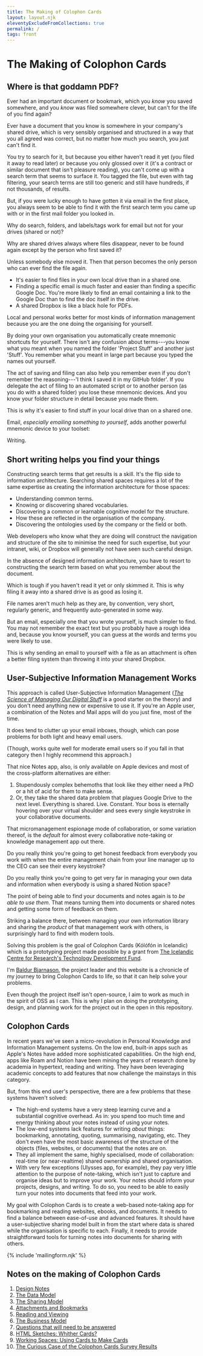 ```yaml
---
title: The Making of Colophon Cards
layout: layout.njk
eleventyExcludeFromCollections: true
permalink: /
tags: front
---
```


# The Making of Colophon Cards

## Where is that goddamn PDF?

Ever had an important document or bookmark, which you _know_ you saved somewhere, and you _know_ was filed somewhere clever, but can't for the life of you find again?

Ever have a document that you know is somewhere in your company's shared drive, which is very sensibly organised and structured in a way that you all agreed was correct, but no matter how much you search, you just can't find it.

You try to search for it, but because you either haven't read it yet (you filed it away to read later) or because you only glossed over it (it's a contract or similar document that isn't pleasure reading), you can't come up with a search term that seems to surface it. You tagged the file, but even with tag filtering, your search terms are still too generic and still have hundreds, if not thousands, of results.

But, if you were lucky enough to have gotten it via email in the first place, you always seem to be able to find it with the first search term you came up with or in the first mail folder you looked in.

Why do search, folders, and labels/tags work for email but not for your drives (shared or not)?

Why are shared drives always where files disappear, never to be found again except by the person who first saved it?

Unless somebody else moved it. Then that person becomes the only person who can ever find the file again.

- It's easier to find files in your own local drive than in a shared one.
- Finding a specific email is much faster and easier than finding a specific Google Doc. You're more likely to find an email containing a link to the Google Doc than to find the doc itself in the drive.
- A shared Dropbox is like a black hole for PDFs.

Local and personal works better for most kinds of information management because you are the one doing the organising for yourself.

By doing your own organisation you automatically create mnemonic shortcuts for yourself. There isn't any confusion about terms---you know what you meant when you named the folder 'Project Stuff' and another just 'Stuff'. You remember what you meant in large part because you typed the names out yourself.

The act of saving and filing can also help you remember even if you don't remember the reasoning---'I think I saved it in my GitHub folder'. If you delegate the act of filing to an automated script or to another person (as you do with a shared folder) you lose these mnemonic devices. And you know your folder structure in detail because you made them.

This is why it's easier to find stuff in your local drive than on a shared one.

Email, _especially emailing something to yourself_, adds another powerful mnemonic device to your toolset:

Writing.

## Short writing helps you find your things

Constructing search terms that get results is a skill. It's the flip side to information architecture. Searching shared spaces requires a lot of the same expertise as creating the information architecture for those spaces:

- Understanding common terms.
- Knowing or discovering shared vocabularies.
- Discovering a common or learnable cognitive model for the structure.
- How these are reflected in the organisation of the company.
- Discovering the ontologies used by the company or the field or both.

Web developers who know what they are doing will construct the navigation and structure of the site to minimise the need for such expertise, but your intranet, wiki, or Dropbox will generally not have seen such careful design.

In the absence of designed information architecture, you have to resort to constructing the search term based on what you remember about the document.

Which is tough if you haven't read it yet or only skimmed it. This is why filing it away into a shared drive is as good as losing it.

File names aren't much help as they are, by convention, very short, regularly generic, and frequently auto-generated in some way.

But an email, especially one that you wrote yourself, is much simpler to find. You may not remember the exact text but you probably have a rough idea and, because you know yourself, you can guess at the words and terms you were likely to use.

This is why sending an email to yourself with a file as an attachment is often a better filing system than throwing it into your shared Dropbox.

## User-Subjective Information Management Works

This approach is called User-Subjective Information Management ([_The Science of Managing Our Digital Stuff_](https://mitpress.mit.edu/books/science-managing-our-digital-stuff) is a good starter on the theory) and you don't need anything new or expensive to use it. If you're an Apple user, a combination of the Notes and Mail apps will do you just fine, most of the time.

It does tend to clutter up your email inboxes, though, which can pose problems for both light and heavy email users.

(Though, works quite well for moderate email users so if you fall in that category then I highly recommend this approach.)

That nice Notes app, also, is only available on Apple devices and most of the cross-platform alternatives are either:

1. Stupendously complex behemoths that look like they either need a PhD or a hit of acid for them to make sense.
2. Or, they take the shared data problem that plagues Google Drive to the next level. Everything is shared. Live. Constant. Your boss is eternally hovering over your virtual shoulder and sees every single keystroke in your collaborative documents.

That micromanagement espionage mode of collaboration, or some variation thereof, is the _default_ for almost every collaborative note-taking or knowledge management app out there.

Do you really think you're going to get honest feedback from everybody you work with when the entire management chain from your line manager up to the CEO can see their every keystroke?

Do you really think you're going to get very far in managing your own data and information when everybody is using a shared Notion space?

The point of being able to find your documents and notes again is to _be able to use them_. That means turning them into documents or shared notes and getting some form of feedback on them.

Striking a balance there, between managing your own information library and sharing the _product_ of that management work with others, is surprisingly hard to find with modern tools.

Solving this problem is the goal of Colophon Cards (Kólófón in Icelandic) which is a prototyping project made possible by a grant from [The Icelandic Centre for Research's Technology Development Fund](https://en.rannis.is/funding/research/technology-development-fund/nr/545).

I'm [Baldur Bjarnason](https://www.baldurbjarnason.com/), the project leader and this website is a chronicle of my journey to bring Colophon Cards to life, so that it can help solve your problems.

Even though the project itself isn't open-source, I aim to work as much in the spirit of OSS as I can. This is why I plan on doing the prototyping, design, and planning work for the project out in the open in this repository.

## Colophon Cards

In recent years we've seen a micro-revolution in Personal Knowledge and Information Management systems. On the low end, built-in apps such as Apple's Notes have added more sophisticated capabilities. On the high end, apps like Roam and Notion have been mining the years of research done by academia in hypertext, reading and writing. They have been leveraging academic concepts to add features that now challenge the mainstays in this category.

But, from this end user's perspective, there are a few problems that these systems haven't solved:

- The high-end systems have a very steep learning curve and a substantial cognitive overhead. As in: you spend too much time and energy thinking about your notes instead of using your notes.
- The low-end systems lack features for writing _about_ things: bookmarking, annotating, quoting, summarising, navigating, etc. They don't even have the most basic awareness of the structure of the objects (files, websites, or documents) that the notes are on.
- They all implement the same, highly specialised, mode of collaboration: real-time (or near-realtime) shared ownership and shared organisation.
- With very few exceptions (Ulysses app, for example), they pay very little attention to the purpose of note-taking, which isn't just to capture and organise ideas but to improve your work. Your notes should inform your projects, designs, and writing. To do so, you need to be able to easily turn your notes into documents that feed into your work.

My goal with Colophon Cards is to create a web-based note-taking app for bookmarking and reading websites, ebooks, and documents. It needs to find a balance between ease-of-use and advanced features. It should have a user-subjective sharing model built in from the start where data is shared while the organisation is specific to each. Finally, it needs to provide straightforward tools for turning notes into documents for sharing with others.

{% include 'mailingform.njk' %}

## Notes on the making of Colophon Cards

1. [Design Notes](notes/01-design-notes/)
2. [The Data Model](notes/02-data-model/)
3. [The Sharing Model](notes/03-sharing-model/)
4. [Attachments and Bookmarks](notes/04-attachments-bookmarks/)
5. [Reading and Viewing](notes/05-reading-viewing/)
6. [The Business Model](notes/06-business-model/)
7. [Questions that will need to be answered](notes/10-questions/)
8. [HTML Sketches: Whither Cards?](/notes/whither-cards/)
9. [Working Spaces: Using Cards to Make Cards](/notes/working-spaces/)
10. [The Curious Case of the Colophon Cards Survey Results](/notes/survey-results/)
